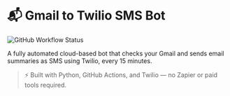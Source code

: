 # 📬 Gmail to Twilio SMS Bot
![GitHub Workflow Status](https://img.shields.io/github/actions/workflow/status/aaronwillyOG/Gmail-To-SMS/mail_to_sms.yml?label=GitHub%20Action&logo=github&style=flat-square)

A fully automated cloud-based bot that checks your Gmail and sends email summaries as SMS using Twilio, every 15 minutes.

> ⚡ Built with Python, GitHub Actions, and Twilio — no Zapier or paid tools required.
